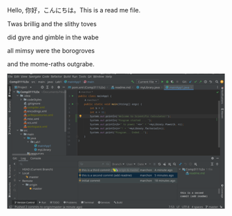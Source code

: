 Hello, 你好，こんにちは。This is a read me file.

Twas brillig and the slithy toves

did gyre and gimble in the wabe

all mimsy were the borogroves 

and the mome-raths outgrabe.

![Alt text](screenshot.png "a title")
